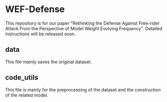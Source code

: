 # WEF-Defense
This repository is for our paper "Rethinking the Defense Against Free-rider Attack From the Perspective of Model Weight Evolving Frequency". Detailed instructions will be released soon.



## data

This file mainly saves the original dataset.



## code_utils

This file is mainly for the preprocessing of the dataset and the construction of the related model.


